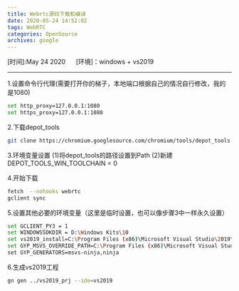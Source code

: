 ```yaml
---
title: Webrtc源码下载和编译
date: 2020-05-24 14:52:02
tags: WebRTC
categories: OpenSource
archives: google
---
```


[时间]:May 24 2020  &nbsp;&nbsp;&nbsp;&nbsp; [环境]：windows + vs2019
<!-- more -->
---

1.设置命令行代理(需要打开你的梯子，本地端口根据自己的情况自行修改，我的是1080)
```bash
set http_proxy=127.0.0.1:1080
set https_proxy=127.0.0.1:1080
```

2.下载depot_tools

```bash
git clone https://chromium.googlesource.com/chromium/tools/depot_tools.git
```

3.环境变量设置
(1)将depot_tools的路径设置到Path
(2)新建DEPOT_TOOLS_WIN_TOOLCHAIN = 0

4.开始下载
```bash
fetch  --nohooks webrtc
gclient sync
```

5.设置其他必要的环境变量（这里是临时设置，也可以像步骤3中一样永久设置）

```bash
set GCLIENT_PY3 = 1
set WINDOWSSDKDIR = D:\Windows Kits\10
set vs2019_install=C:\Program Files (x86)\Microsoft Visual Studio\2019\Community
set GYP_MSVS_OVERRIDE_PATH=C:\Program Files (x86)\Microsoft Visual Studio\2019\Community\
set GYP_GENERATORS=msvs-ninja,ninja
```

6.生成vs2019工程
```bash
gn gen ../vs2019_prj --ide=vs2019
```
